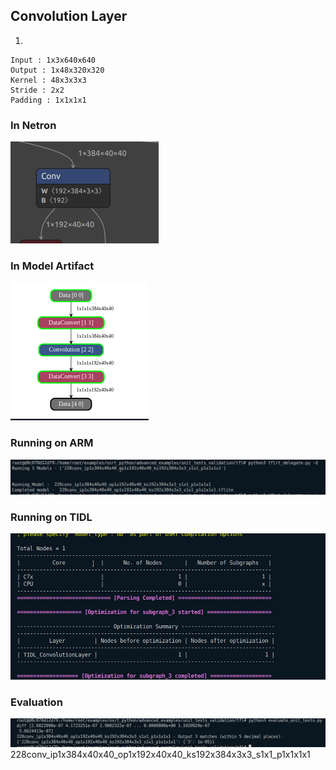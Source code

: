 ## Convolution Layer
1. 
```
Input : 1x3x640x640
Output : 1x48x320x320
Kernel : 48x3x3x3
Stride : 2x2
Padding : 1x1x1x1
```
### In Netron
![alt text](image-87.png)
### In Model Artifact
![alt text](image-86.png)
### Running on ARM
![alt text](image-85.png)
### Running on TIDL
![alt text](image-84.png)
### Evaluation
![alt text](image-83.png)
228conv_ip1x384x40x40_op1x192x40x40_ks192x384x3x3_s1x1_p1x1x1x1